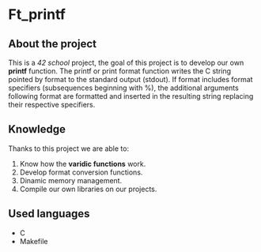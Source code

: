 # Ft_printf
## About the project
This is a *42 school* project, the goal of this project is to develop our own **printf** function. The printf or print format function writes the C string pointed by format to the standard output (stdout). If format includes format specifiers (subsequences beginning with %), the additional arguments following format are formatted and inserted in the resulting string replacing their respective specifiers.

## Knowledge
Thanks to this project we are able to:
1. Know how the **varidic functions** work.
2. Develop format conversion functions.
3. Dinamic memory management.
4. Compile our own libraries on our projects.

## Used languages
- C
- Makefile
